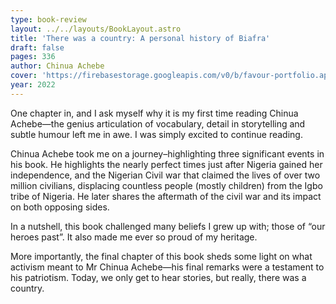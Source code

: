 ```yaml
---
type: book-review
layout: ../../layouts/BookLayout.astro
title: 'There was a country: A personal history of Biafra'
draft: false
pages: 336
author: Chinua Achebe
cover: 'https://firebasestorage.googleapis.com/v0/b/favour-portfolio.appspot.com/o/books%2Ftwac.webp?alt=media&token=5912f361-7506-42b2-a986-e3d82b97a30b'
year: 2022
---
```


One chapter in, and I ask myself why it is my first time reading Chinua Achebe—the genius articulation of vocabulary, detail in storytelling and subtle humour left me in awe. I was simply excited to continue reading.

Chinua Achebe took me on a journey–highlighting three significant events in his book.
He highlights the nearly perfect times just after Nigeria gained her independence, and the Nigerian Civil war that claimed the lives of over two million civilians, displacing countless people (mostly children) from the Igbo tribe of Nigeria. He later shares the aftermath of the civil war and its impact on both opposing sides.

In a nutshell, this book challenged many beliefs I grew up with; those of “our heroes past”. It also made me ever so proud of my heritage.

More importantly, the final chapter of this book sheds some light on what activism meant to Mr Chinua Achebe—his final remarks were a testament to his patriotism. Today, we only get to hear stories, but really, there was a country.